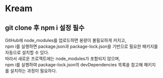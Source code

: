 # Kream
## git clone 후 npm i 설정 필수
GitHub에 node_modules를 업로드하면 용량이 불필요하게 커지고,  
npm i를 실행하면 package.json과 package-lock.json을 기반으로 필요한 패키지를 자동으로 설치할 수 있다.  
따라서 새로운 프로젝트에는 node_modules가 포함되지 않으며,  
npm i를 실행하여 package-lock.json의 devDependencies 목록을 참고해 패키지를 설치하는 과정이 필요하다.  